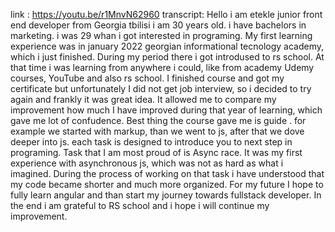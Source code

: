 link : https://youtu.be/r1MnvN62960
transcript:
Hello i am etekle junior front end developer from Georgia tbilisi i am 30 years old. i have bachelors in marketing.  i was 29 whan i got interested in  programing. My first learning experience was in january 2022 georgian informational tecnology academy, which i just finished. During my period there i got introdused to rs school. At that time i was learning from anywhere i could, like from academy Udemy courses, YouTube and also rs school. I finished course and got my certificate but unfortunately I did not get job interview, so i decided to try again and frankly it was great idea. It allowed  me to compare my improvement how  much I have improved during that year of learning, which gave me lot of confudence. Best thing the course gave me is guide . for example we started with markup, than we went to js, after that we dove deeper into js. each task is designed to introduce you to next step in programing. Task that I am most proud of is Async race. It was my first experience with asynchronous js, which was not as hard as what i imagined. During the process of working on that task i have understood that my code became shorter and much more organized. For my future  I hope to fully learn angular and than start   my journey towards fullstack developer. In the end i am grateful to RS school and i hope i will continue my improvement. 